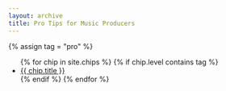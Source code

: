 ```yaml
---
layout: archive
title: Pro Tips for Music Producers
---
```

{% assign tag = "pro" %}
<ul>
{% for chip in site.chips %}
  {% if chip.level contains tag %}
  <li><a href="{{ chip.url }}">{{ chip.title }}</a></li>
  {% endif %}
{% endfor %}
</ul>
